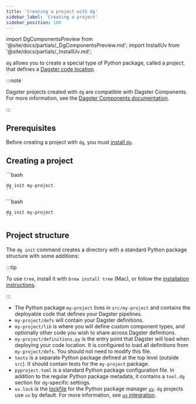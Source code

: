 ```yaml
---
title: 'Creating a project with dg'
sidebar_label: 'Creating a project'
sidebar_position: 100
---
```


import DgComponentsPreview from '@site/docs/partials/\_DgComponentsPreview.md';
import InstallUv from '@site/docs/partials/\_InstallUv.md';

<DgComponentsPreview />

`dg` allows you to create a special type of Python package, called a _project_, that defines a [Dagster code location](/guides/deploy/code-locations/managing-code-locations-with-definitions).

:::note

Dagster projects created with `dg` are compatible with Dagster Components. For more information, see the [Dagster Components documentation](/guides/labs/components).

:::

## Prerequisites

Before creating a project with `dg`, you must [install `dg`](/guides/labs/dg#installation).

## Creating a project

<Tabs>
  <TabItem value="uv" label="uv">
    ```bash

    dg init my-project
    ```
  </TabItem>
  <TabItem value="pip" label="pip">
    ```bash

    dg init my-project
    ```
  </TabItem>
</Tabs>

## Project structure

The `dg init` command creates a directory with a standard Python package structure with some additions:

<Tabs groupId="package-manager">
  <TabItem value="uv" label="uv">
    <CliInvocationExample path="docs_snippets/docs_snippets/guides/components/index/3-uv-tree.txt" />
  </TabItem>
  <TabItem value="pip" label="pip">
    <CliInvocationExample path="docs_snippets/docs_snippets/guides/components/index/3-pip-tree.txt" />
  </TabItem>
</Tabs>

:::tip

To use `tree`, install it with `brew install tree` (Mac), or follow the [installation instructions](https://oldmanprogrammer.net/source.php?dir=projects/tree/INSTALL).

:::

- The Python package `my-project` lives in `src/my-project` and contains the deployable code that defines
  your Dagster pipelines.
- `my-project/defs` will contain your Dagster definitions.
- `my-project/lib` is where you will define custom component types, and
  optionally other code you wish to share across Dagster definitions.
- `my-project/definitions.py` is the entry point that Dagster will load when
  deploying your code location. It is configured to load all definitions from
  `my-project/defs`. You should not need to modify this file.
- `tests` is a separate Python package defined at the top level (outside
  `src`). It should contain tests for the `my-project` package.
- `pyproject.toml` is a standard Python package configuration file. In addition
  to the regular Python package metadata, it contains a `tool.dg` section
  for `dg`-specific settings.
- `uv.lock` is the [lockfile](https://docs.astral.sh/uv/concepts/projects/layout/#the-lockfile) for the Python package manager [`uv`](https://docs.astral.sh/uv/). `dg` projects use `uv` by default. For more information, see [`uv` integration](/guides/labs/dg/python-environment-management-and-uv-integration).
